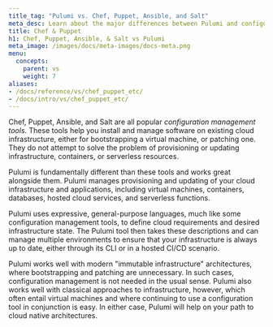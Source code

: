 ```yaml
---
title_tag: "Pulumi vs. Chef, Puppet, Ansible, and Salt"
meta_desc: Learn about the major differences between Pulumi and configuration management tools like Chef, Puppet, Ansible, Salt, and more. 
title: Chef & Puppet
h1: Chef, Puppet, Ansible, & Salt vs Pulumi
meta_image: /images/docs/meta-images/docs-meta.png
menu:
  concepts:
    parent: vs
    weight: 7
aliases:
- /docs/reference/vs/chef_puppet_etc/
- /docs/intro/vs/chef_puppet_etc/
---
```


Chef, Puppet, Ansible, and Salt are all popular _configuration management tools_. These tools help you install and
manage software on existing cloud infrastructure, either for bootstrapping a virtual machine, or patching one. They do
not attempt to solve the problem of provisioning or updating infrastructure, containers, or serverless resources.

Pulumi is fundamentally different than these tools and works great alongside them. Pulumi manages provisioning and
updating of your cloud infrastructure and applications, including virtual machines, containers, databases, hosted
cloud services, and serverless functions.

Pulumi uses expressive, general-purpose languages, much like some configuration management tools, to define cloud requirements and
desired infrastructure state. The Pulumi tool then takes these descriptions and can manage multiple environments to
ensure that your infrastructure is always up to date, either through its CLI or in a hosted CI/CD scenario.

Pulumi works well with modern "immutable infrastructure" architectures, where bootstrapping and patching are
unnecessary. In such cases, configuration management is not needed in the usual sense. Pulumi also works well with
classical approaches to infrastructure, however, which often entail virtual machines and where continuing to use a
configuration tool in conjunction is easy. In either case, Pulumi will help on your path to cloud native architectures.
